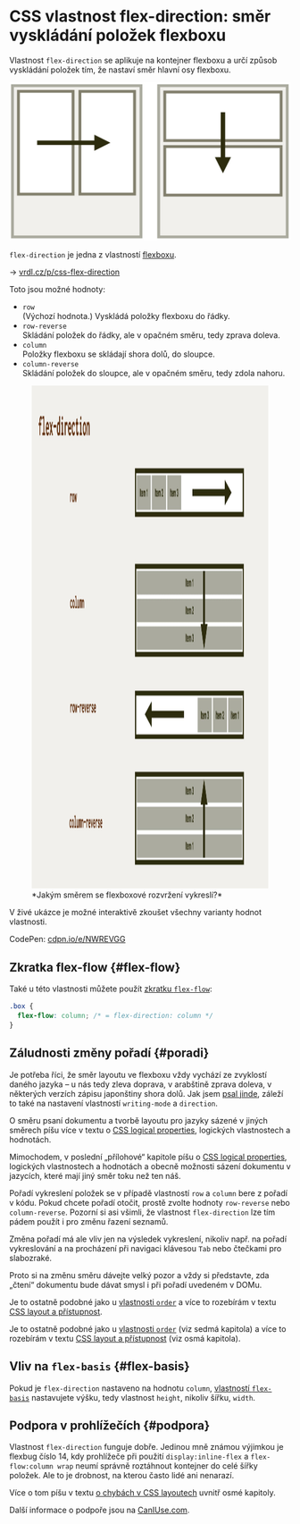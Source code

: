# CSS vlastnost flex-direction: směr vyskládání položek flexboxu

Vlastnost `flex-direction` se aplikuje na kontejner flexboxu a určí způsob vyskládání položek tím, že nastaví směr hlavní osy flexboxu.

<div class="connected" markdown="1">

![CSS vlastnost flex-direction](../dist/images/medium/vdlayout/css-flex-direction-schema.jpg)

<div class="web-only" markdown="1">

`flex-direction` je jedna z vlastností [flexboxu](css-flexbox.md).

</div>

<div class="ebook-only" markdown="1">

→ [vrdl.cz/p/css-flex-direction](https://www.vzhurudolu.cz/prirucka/css-flex-direction)

</div>

</div>

Toto jsou možné hodnoty:

- `row`  
(Výchozí hodnota.) Vyskládá položky flexboxu do řádky.
- `row-reverse`  
Skládání položek do řádky, ale v opačném směru, tedy zprava doleva.
- `column`  
Položky flexboxu se skládají shora dolů, do sloupce.
- `column-reverse`  
Skládání položek do sloupce, ale v opačném směru, tedy zdola nahoru.

<figure>
<img src="../dist/images/original/vdlayout/css-flex-direction.jpg?2" width="1600" height="900" alt="CSS vlastnost flex-direction">
<figcaption markdown="1">
*Jakým směrem se flexboxové rozvržení vykreslí?*
</figcaption>
</figure>

V živé ukázce je možné interaktivě zkoušet všechny varianty hodnot vlastnosti.

CodePen: [cdpn.io/e/NWREVGG](https://codepen.io/machal/pen/NWREVGG?editors=0000)

## Zkratka flex-flow {#flex-flow}

Také u této vlastnosti můžete použít [zkratku `flex-flow`](css-flex-flow.md):

```css
.box {
  flex-flow: column; /* = flex-direction: column */
}
```

## Záludnosti změny pořadí {#poradi}

Je potřeba říci, že směr layoutu ve flexboxu vždy vychází ze zvyklostí daného jazyka – u nás tedy zleva doprava, v arabštině zprava doleva, v některých verzích zápisu japonštiny shora dolů. Jak jsem [psal jinde](css-flexbox-dobre-vedet.md), záleží to také na nastavení vlastností `writing-mode` a `direction`.

<div class="web-only" markdown="1">

O směru psaní dokumentu a tvorbě layoutu pro jazyky sázené v jiných směrech píšu více v textu o [CSS logical properties](css-logical.md), logických vlastnostech a hodnotách.

</div>

<div class="ebook-only" markdown="1">

Mimochodem, v poslední „přílohové“ kapitole píšu o [CSS logical properties](css-logical.md), logických vlastnostech a hodnotách a obecně možnosti sázení dokumentu v jazycích, které mají jiný směr toku než ten náš.

</div>

<!-- AdSnippet -->

Pořadí vykreslení položek se v případě vlastností `row` a `column` bere z pořadí v kódu. Pokud chcete pořadí otočit, prostě zvolte hodnoty `row-reverse` nebo `column-reverse`. Pozorní si asi všimli, že vlastnost `flex-direction` lze tím pádem použít i pro změnu řazení seznamů.

Změna pořadí má ale vliv jen na výsledek vykreslení, nikoliv např. na pořadí vykreslování a na procházení při navigaci klávesou `Tab` nebo čtečkami pro slabozraké.

Proto si na změnu směru dávejte velký pozor a vždy si představte, zda „čtení“ dokumentu bude dávat smysl i při pořadí uvedeném v DOMu. 

<div class="web-only" markdown="1">

Je to ostatně podobné jako u [vlastnosti `order`](css-order.md) a více to rozebírám v textu [CSS layout a přístupnost](css-layout-pristupnost.md).

</div>

<div class="ebook-only" markdown="1">

Je to ostatně podobné jako u [vlastnosti `order`](css-order.md) (viz sedmá kapitola) a více to rozebírám v textu [CSS layout a přístupnost](css-layout-pristupnost.md) (viz osmá kapitola).

</div>


## Vliv na `flex-basis` {#flex-basis}

Pokud je `flex-direction` nastaveno na hodnotu `column`, [vlastností `flex-basis`](css-flex-basis.md) nastavujete výšku, tedy vlastnost `height`, nikoliv šířku, `width`.

## Podpora v prohlížečích {#podpora}

Vlastnost `flex-direction` funguje dobře. Jedinou mně známou výjimkou je flexbug číslo 14, kdy prohlížeče při použití `display:inline-flex` a `flex-flow:column wrap` neumí správně roztáhnout kontejner do celé šířky položek. Ale to je drobnost, na kterou často lidé ani nenarazí. 

<div class="ebook-only" markdown="1">

Více o tom píšu v textu [o chybách v CSS layoutech](css-layout-bugy.md) uvnitř osmé kapitoly.

</div>

Další informace o podpoře jsou na [CanIUse.com](https://caniuse.com/mdn-css_properties_flex-direction).

<!-- AdSnippet -->
